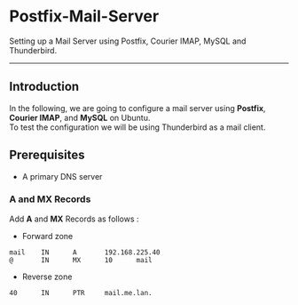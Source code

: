 # Postfix-Mail-Server
Setting up a Mail Server using Postfix, Courier IMAP, MySQL and Thunderbird.

------
  
  
## Introduction  

In the following, we are going to configure a mail server using **Postfix**, **Courier IMAP**, and **MySQL** on Ubuntu.  
To test the configuration we will be using Thunderbird as a mail client.

## Prerequisites
- A primary DNS server

### A and MX Records
Add **A** and **MX** Records as follows :
- Forward zone
```
mail    IN      A       192.168.225.40
@       IN      MX      10      mail
```
- Reverse zone
```
40      IN      PTR     mail.me.lan.
```
